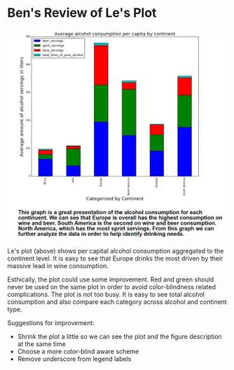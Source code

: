 # Ben's Review of Le's Plot


![1](le_plot.PNG)


Le's plot (above) shows per capital alcohol consumption aggregated to the continent level. It is easy to see that Europe drinks the most driven by their massive lead in wine consumption. 

Esthically, the plot could use some improvement. Red and green should never be used on the same plot in order to avoid color-blindness related complications. The plot is not too busy. It is easy to see total alcohol consumption and also compare each category across alcohol and continent type. 

Suggestions for improvement:
- Shrink the plot a little so we can see the plot and the figure description at the same time
- Choose a more color-blind aware scheme
- Remove underscore from legend labels

